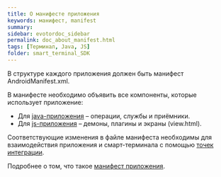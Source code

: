 ```yaml
---
title: О манифесте приложения
keywords: манифест, manifest
summary:
sidebar: evotordoc_sidebar
permalink: doc_about_manifest.html
tags: [Терминал, Java, JS]
folder: smart_terminal_SDK
---
```


В структуре каждого приложения должен быть манифест AndroidManifest.xml.

В манифесте необходимо объявить все компоненты, которые использует приложение:

* Для [java-приложения](./doc_java_app_manifest.html) – операции, службы и приёмники.
* Для [js-приложения](./doc_js_app_manifest.html) – демоны, плагины и экраны (view.html).

Соответствующие изменения в файле манифеста необходимы для взаимодействия приложения и смарт-терминала с помощью [точек интеграции](./doc_app_integration_points.html).

Подробнее о том, что такое [манифест приложения](https://developer.android.com/guide/topics/manifest/manifest-intro.html?hl=ru).
